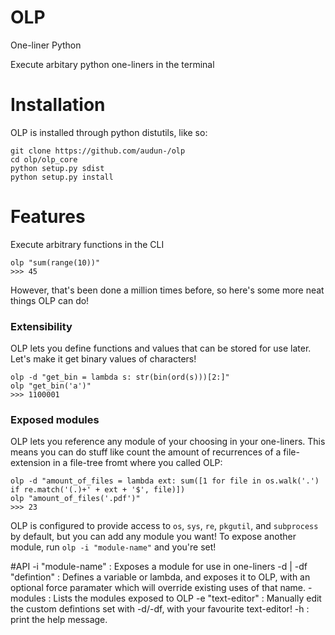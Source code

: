 # OLP
One-liner Python

Execute arbitary python one-liners in the terminal

# Installation
OLP is installed through python distutils, like so:
```
git clone https://github.com/audun-/olp
cd olp/olp_core
python setup.py sdist
python setup.py install
```


# Features
Execute arbitrary functions in the CLI
```
olp "sum(range(10))"
>>> 45
```

However, that's been done a million times before, so here's some more neat things OLP can do! 

### Extensibility
OLP lets you define functions and values that can be stored for use later.
Let's make it get binary values of characters!
```
olp -d "get_bin = lambda s: str(bin(ord(s)))[2:]"
olp "get_bin('a')"
>>> 1100001
```

### Exposed modules
OLP lets you reference any module of your choosing in your one-liners.
This means you can do stuff like count the amount of recurrences of a file-extension in a file-tree fromt where you called OLP:
```
olp -d "amount_of_files = lambda ext: sum([1 for file in os.walk('.') if re.match('(.)+' + ext + '$', file)])
olp "amount_of_files('.pdf')"
>>> 23
```
OLP is configured to provide access to ```os```, ```sys```, ```re```, ```pkgutil```, and ```subprocess``` by default, but you can add any module you want!
To expose another module, run ```olp -i "module-name"``` and you're set!

#API
-i "module-name" : Exposes a module for use in one-liners
-d | -df "defintion" : Defines a variable or lambda, and exposes it to OLP, with an optional force paramater which will override existing uses of that name.
-modules : Lists the modules exposed to OLP
-e "text-editor" : Manually edit the custom defintions set with -d/-df, with your favourite text-editor!
-h : print the help message.
